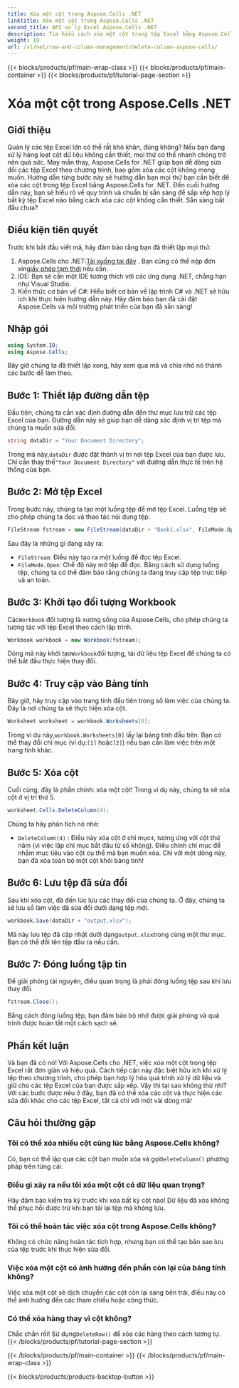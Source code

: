 ```yaml
---
title: Xóa một cột trong Aspose.Cells .NET
linktitle: Xóa một cột trong Aspose.Cells .NET
second_title: API xử lý Excel Aspose.Cells .NET
description: Tìm hiểu cách xóa một cột trong tệp Excel bằng Aspose.Cells cho .NET. Làm theo hướng dẫn chi tiết từng bước của chúng tôi để sắp xếp hợp lý các sửa đổi tệp Excel của bạn.
weight: 19
url: /vi/net/row-and-column-management/delete-column-aspose-cells/
---
```


{{< blocks/products/pf/main-wrap-class >}}
{{< blocks/products/pf/main-container >}}
{{< blocks/products/pf/tutorial-page-section >}}

# Xóa một cột trong Aspose.Cells .NET

## Giới thiệu
Quản lý các tệp Excel lớn có thể rất khó khăn, đúng không? Nếu bạn đang xử lý hàng loạt cột dữ liệu không cần thiết, mọi thứ có thể nhanh chóng trở nên quá sức. May mắn thay, Aspose.Cells for .NET giúp bạn dễ dàng sửa đổi các tệp Excel theo chương trình, bao gồm xóa các cột không mong muốn. Hướng dẫn từng bước này sẽ hướng dẫn bạn mọi thứ bạn cần biết để xóa các cột trong tệp Excel bằng Aspose.Cells for .NET.
Đến cuối hướng dẫn này, bạn sẽ hiểu rõ về quy trình và chuẩn bị sẵn sàng để sắp xếp hợp lý bất kỳ tệp Excel nào bằng cách xóa các cột không cần thiết. Sẵn sàng bắt đầu chưa?
## Điều kiện tiên quyết
Trước khi bắt đầu viết mã, hãy đảm bảo rằng bạn đã thiết lập mọi thứ:
1.  Aspose.Cells cho .NET:[Tải xuống tại đây](https://releases.aspose.com/cells/net/) . Bạn cũng có thể nộp đơn xin[giấy phép tạm thời](https://purchase.aspose.com/temporary-license/) nếu cần.
2. IDE: Bạn sẽ cần một IDE tương thích với các ứng dụng .NET, chẳng hạn như Visual Studio.
3. Kiến thức cơ bản về C#: Hiểu biết cơ bản về lập trình C# và .NET sẽ hữu ích khi thực hiện hướng dẫn này.
Hãy đảm bảo bạn đã cài đặt Aspose.Cells và môi trường phát triển của bạn đã sẵn sàng!
## Nhập gói
```csharp
using System.IO;
using Aspose.Cells;
```
Bây giờ chúng ta đã thiết lập xong, hãy xem qua mã và chia nhỏ nó thành các bước dễ làm theo.
## Bước 1: Thiết lập đường dẫn tệp
Đầu tiên, chúng ta cần xác định đường dẫn đến thư mục lưu trữ các tệp Excel của bạn. Đường dẫn này sẽ giúp bạn dễ dàng xác định vị trí tệp mà chúng ta muốn sửa đổi.
```csharp
string dataDir = "Your Document Directory";
```
 Trong mã này,`dataDir` được đặt thành vị trí nơi tệp Excel của bạn được lưu. Chỉ cần thay thế`"Your Document Directory"` với đường dẫn thực tế trên hệ thống của bạn.
## Bước 2: Mở tệp Excel
Trong bước này, chúng ta tạo một luồng tệp để mở tệp Excel. Luồng tệp sẽ cho phép chúng ta đọc và thao tác nội dung tệp.
```csharp
FileStream fstream = new FileStream(dataDir + "Book1.xlsx", FileMode.Open);
```
Sau đây là những gì đang xảy ra:
- `FileStream`: Điều này tạo ra một luồng để đọc tệp Excel.
- `FileMode.Open`: Chế độ này mở tệp để đọc.
Bằng cách sử dụng luồng tệp, chúng ta có thể đảm bảo rằng chúng ta đang truy cập tệp trực tiếp và an toàn.
## Bước 3: Khởi tạo đối tượng Workbook
 Các`Workbook` đối tượng là xương sống của Aspose.Cells, cho phép chúng ta tương tác với tệp Excel theo cách lập trình.
```csharp
Workbook workbook = new Workbook(fstream);
```
 Dòng mã này khởi tạo`Workbook`đối tượng, tải dữ liệu tệp Excel để chúng ta có thể bắt đầu thực hiện thay đổi.
## Bước 4: Truy cập vào Bảng tính
Bây giờ, hãy truy cập vào trang tính đầu tiên trong sổ làm việc của chúng ta. Đây là nơi chúng ta sẽ thực hiện xóa cột.
```csharp
Worksheet worksheet = workbook.Worksheets[0];
```
 Trong ví dụ này,`workbook.Worksheets[0]` lấy lại bảng tính đầu tiên. Bạn có thể thay đổi chỉ mục (ví dụ:`[1]` hoặc`[2]`) nếu bạn cần làm việc trên một trang tính khác.
## Bước 5: Xóa cột
Cuối cùng, đây là phần chính: xóa một cột! Trong ví dụ này, chúng ta sẽ xóa cột ở vị trí thứ 5.
```csharp
worksheet.Cells.DeleteColumn(4);
```
Chúng ta hãy phân tích nó nhé:
- `DeleteColumn(4)` : Điều này xóa cột ở chỉ mục`4`, tương ứng với cột thứ năm (vì việc lập chỉ mục bắt đầu từ số không). Điều chỉnh chỉ mục để nhắm mục tiêu vào cột cụ thể mà bạn muốn xóa.
Chỉ với một dòng này, bạn đã xóa toàn bộ một cột khỏi bảng tính!
## Bước 6: Lưu tệp đã sửa đổi
Sau khi xóa cột, đã đến lúc lưu các thay đổi của chúng ta. Ở đây, chúng ta sẽ lưu sổ làm việc đã sửa đổi dưới dạng tệp mới.
```csharp
workbook.Save(dataDir + "output.xlsx");
```
 Mã này lưu tệp đã cập nhật dưới dạng`output.xlsx`trong cùng một thư mục. Bạn có thể đổi tên tệp đầu ra nếu cần.
## Bước 7: Đóng luồng tập tin
Để giải phóng tài nguyên, điều quan trọng là phải đóng luồng tệp sau khi lưu thay đổi.
```csharp
fstream.Close();
```
Bằng cách đóng luồng tệp, bạn đảm bảo bộ nhớ được giải phóng và quá trình được hoàn tất một cách sạch sẽ.
## Phần kết luận
Và bạn đã có nó! Với Aspose.Cells cho .NET, việc xóa một cột trong tệp Excel rất đơn giản và hiệu quả. Cách tiếp cận này đặc biệt hữu ích khi xử lý tệp theo chương trình, cho phép bạn hợp lý hóa quá trình xử lý dữ liệu và giữ cho các tệp Excel của bạn được sắp xếp. 
Vậy thì tại sao không thử nhỉ? Với các bước được nêu ở đây, bạn đã có thể xóa các cột và thực hiện các sửa đổi khác cho các tệp Excel, tất cả chỉ với một vài dòng mã!
## Câu hỏi thường gặp
### Tôi có thể xóa nhiều cột cùng lúc bằng Aspose.Cells không?  
 Có, bạn có thể lặp qua các cột bạn muốn xóa và gọi`DeleteColumn()` phương pháp trên từng cái.
### Điều gì xảy ra nếu tôi xóa một cột có dữ liệu quan trọng?  
Hãy đảm bảo kiểm tra kỹ trước khi xóa bất kỳ cột nào! Dữ liệu đã xóa không thể phục hồi được trừ khi bạn tải lại tệp mà không lưu.
### Tôi có thể hoàn tác việc xóa cột trong Aspose.Cells không?  
Không có chức năng hoàn tác tích hợp, nhưng bạn có thể tạo bản sao lưu của tệp trước khi thực hiện sửa đổi.
### Việc xóa một cột có ảnh hưởng đến phần còn lại của bảng tính không?  
Việc xóa một cột sẽ dịch chuyển các cột còn lại sang bên trái, điều này có thể ảnh hưởng đến các tham chiếu hoặc công thức.
### Có thể xóa hàng thay vì cột không?  
 Chắc chắn rồi! Sử dụng`DeleteRow()` để xóa các hàng theo cách tương tự.
{{< /blocks/products/pf/tutorial-page-section >}}

{{< /blocks/products/pf/main-container >}}
{{< /blocks/products/pf/main-wrap-class >}}

{{< blocks/products/products-backtop-button >}}
